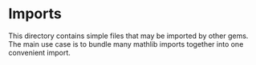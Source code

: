 # Imports

This directory contains simple files that may be imported by other gems. The main use case is to bundle many mathlib imports together into one convenient import.
